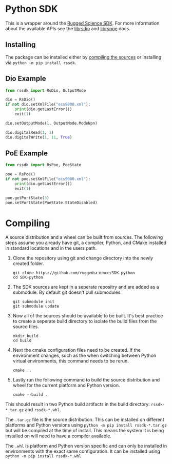 # Python SDK
This is a wrapper around the [Rugged Science SDK](https://github.com/ruggedscience/sdk). For more information about the available APIs see the [librsdio](https://github.com/RuggedScience/SDK/blob/main/librsdio.md) and [librspoe](https://github.com/RuggedScience/SDK/blob/main/librspoe.md) docs.

## Installing
The package can be installed either by [compiling the sources](#compiling) or installing via `python -m pip install rssdk`.  

## Dio Example
```python
from rssdk import RsDio, OutputMode

dio = RsDio()
if not dio.setXmlFile("ecs9000.xml"):
    print(dio.getLastError())
    exit(1)

dio.setOutputMode(1, OutputMode.ModeNpn)

dio.digitalRead(1, 1)
dio.digitalWrite(1, 11, True)

```

## PoE Example
```python
from rssdk import RsPoe, PoeState

poe = RsPoe()
if not poe.setXmlFile("ecs9000.xml"):
    print(dio.getLastError())
    exit(1)

poe.getPortState(3)
poe.setPortState(PoeState.StateDisabled)
```

# Compiling
A source distribution and a wheel can be built from sources. The following steps assume you already have git, a compiler, Python, and CMake installed in standard locations and in the users path.

1) Clone the repository using git and change directory into the newly created folder.
    ```console
    git clone https://github.com/ruggedscience/SDK-python
    cd SDK-python
    ```

2) The SDK sources are kept in a seperate repositry and are added as a submodule. By default git doesn't pull submodules.
    ```console
    git submodule init
    git submodule update
    ```

3) Now all of the sources should be available to be built. It's best practice to create a seperate build directory to isolate the build files from the source files.
    ```console
    mkdir build
    cd build
    ```

4) Next the cmake configuration files need to be created. If the environment changes, such as the when switching between Python virtual environments, this command needs to be rerun.
    ```console
    cmake ..
    ``` 

5) Lastly run the following command to build the source distribution and wheel for the current platform and Python version.
    ```console
    cmake --build .
    ```

This should result in two Python build artifacts in the build directory: `rssdk-*.tar.gz` and `rssdk-*.whl`.

The `.tar.gz` file is the source distribution. This can be installed on different platforms and Python versions using `python -m pip install rssdk-*.tar.gz` but will be compiled at the time of install.
This means the system it is being installed on will need to have a compiler available.

The `.whl` is platform and Python version specific and can only be installed in environments with the exact same configuration. It can be installed using `python -m pip install rssdk-*.whl`

